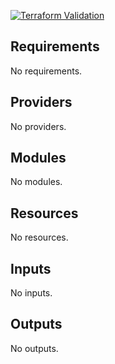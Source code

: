 
[![Terraform Validation](https://github.com/HappyPathway/terraform-aws-pipeline-s3/actions/workflows/terraform.yaml/badge.svg)](https://github.com/HappyPathway/terraform-aws-pipeline-s3/actions/workflows/terraform.yaml)

<!-- BEGIN_TF_DOCS -->
## Requirements

No requirements.

## Providers

No providers.

## Modules

No modules.

## Resources

No resources.

## Inputs

No inputs.

## Outputs

No outputs.
<!-- END_TF_DOCS -->